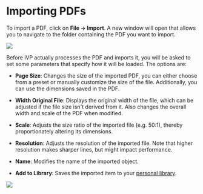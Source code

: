 # Importing PDFs

To import a PDF, click on **File -> Import**. A new window will open that allows you to navigate to the folder containing the PDF you want to import.

![](../../../.gitbook/assets/pdf_import_pdf_menu_entry.jpg)

Before iVP actually processes the PDF and imports it, you will be asked to set some parameters that specify how it will be loaded. The options are:

* **Page Size**: Changes the size of the imported PDF, you can either choose from a preset or manually customize the size of the file. Additionally, you can use the dimensions saved in the PDF.

* **Width Original File**: Displays the original width of the file, which can be adjusted if the file size isn't derived from it. Also changes the overall width and scale of the PDF when modified.

* **Scale**: Adjusts the size ratio of the imported file (e.g. 50:1), thereby proportionately altering its dimensions.

* **Resolution**: Adjusts the resolution of the imported file. Note that higher resolution makes sharper lines, but might impact performance.

* **Name**: Modifies the name of the imported object.

* **Add to Library**: Saves the imported item to your [personal library](../user-interface/library-panel.md).

![](../../../.gitbook/assets/pdf_import_pdf_options.jpg)